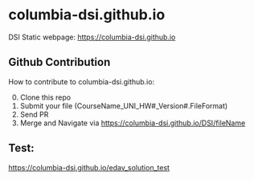 # columbia-dsi.github.io
 DSI Static webpage: https://columbia-dsi.github.io

## Github Contribution </h3>
How to contribute to columbia-dsi.github.io:

0. Clone this repo
1. Submit your file (CourseName_UNI_HW#_Version#.FileFormat) 
2. Send PR
3. Merge and Navigate via https://columbia-dsi.github.io/DSI/fileName

## Test:
https://columbia-dsi.github.io/edav_solution_test
